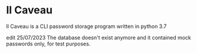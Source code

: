 # Il Caveau
Il Caveau is a CLI password storage program written in python 3.7

edit 25/07/2023
The database doesn't exist anymore and it contained mock passwords only, for test purposes. 